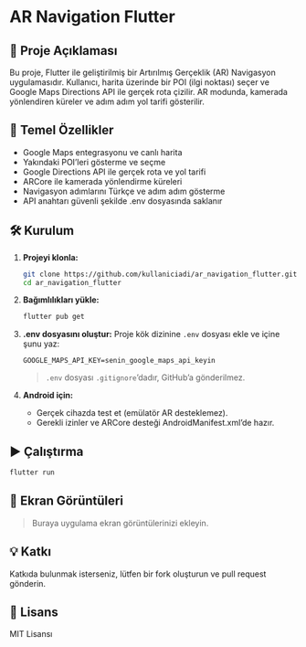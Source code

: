 # AR Navigation Flutter

## 📱 Proje Açıklaması
Bu proje, Flutter ile geliştirilmiş bir Artırılmış Gerçeklik (AR) Navigasyon uygulamasıdır. Kullanıcı, harita üzerinde bir POI (ilgi noktası) seçer ve Google Maps Directions API ile gerçek rota çizilir. AR modunda, kamerada yönlendiren küreler ve adım adım yol tarifi gösterilir.

## 🚀 Temel Özellikler
- Google Maps entegrasyonu ve canlı harita
- Yakındaki POI’leri gösterme ve seçme
- Google Directions API ile gerçek rota ve yol tarifi
- ARCore ile kamerada yönlendirme küreleri
- Navigasyon adımlarını Türkçe ve adım adım gösterme
- API anahtarı güvenli şekilde .env dosyasında saklanır

## 🛠️ Kurulum
1. **Projeyi klonla:**
   ```sh
   git clone https://github.com/kullaniciadi/ar_navigation_flutter.git
   cd ar_navigation_flutter
   ```
2. **Bağımlılıkları yükle:**
   ```sh
   flutter pub get
   ```
3. **.env dosyasını oluştur:**
   Proje kök dizinine `.env` dosyası ekle ve içine şunu yaz:
   ```
   GOOGLE_MAPS_API_KEY=senin_google_maps_api_keyin
   ```
   > `.env` dosyası `.gitignore`’dadır, GitHub’a gönderilmez.

4. **Android için:**
   - Gerçek cihazda test et (emülatör AR desteklemez).
   - Gerekli izinler ve ARCore desteği AndroidManifest.xml’de hazır.

## ▶️ Çalıştırma
```sh
flutter run
```

## 📸 Ekran Görüntüleri
> Buraya uygulama ekran görüntülerinizi ekleyin.

## 💡 Katkı
Katkıda bulunmak isterseniz, lütfen bir fork oluşturun ve pull request gönderin.

## 📝 Lisans
MIT Lisansı


